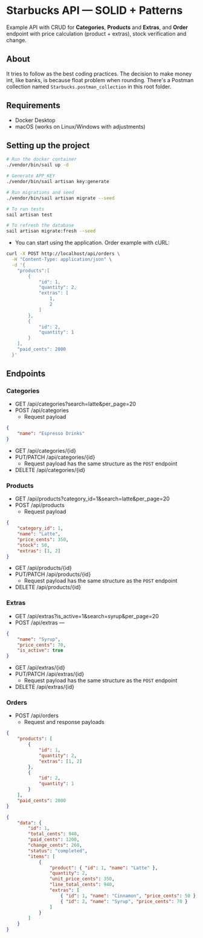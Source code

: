# Starbucks API — SOLID + Patterns

Example API with CRUD for **Categories**, **Products** and **Extras**, and **Order** endpoint with price calculation (product + extras), stock verification and change.

## About

It tries to follow as the best coding practices.
The decision to make money int, like banks, is because float problem when rounding.
There's a Postman collection named `Starbucks.postman_collection` in this root folder.

## Requirements

- Docker Desktop
- macOS (works on Linux/Windows with adjustments)

## Setting up the project

```bash
# Run the docker container
./vendor/bin/sail up -d

# Generate APP_KEY
./vendor/bin/sail artisan key:generate

# Run migrations and seed
./vendor/bin/sail artisan migrate --seed

# To run tests
sail artisan test

# To refresh the database
sail artisan migrate:fresh --seed
```

- You can start using the application. Order example with cURL:

```bash
curl -X POST http://localhost/api/orders \
  -H "Content-Type: application/json" \
  -d '{
    "products":[
        {
            "id": 1,
            "quantity": 2,
            "extras": [
                1,
                2
            ]
        },
        {
            "id": 2,
            "quantity": 1
        }
    ],
    "paid_cents": 2000
  }'
```

## Endpoints

### Categories

- GET /api/categories?search=latte&per_page=20
- POST /api/categories
    - Request payload

```json
{
    "name": "Espresso Drinks"
}
```

- GET /api/categories/{id}
- PUT/PATCH /api/categories/{id}
    - Request payload has the same structure as the `POST` endpoint
- DELETE /api/categories/{id}

### Products

- GET /api/products?category_id=1&search=latte&per_page=20
- POST /api/products
    - Request payload

```json
{
    "category_id": 1,
    "name": "Latte",
    "price_cents": 350,
    "stock": 50,
    "extras": [1, 2]
}
```

- GET /api/products/{id}
- PUT/PATCH /api/products/{id}
    - Request payload has the same structure as the `POST` endpoint
- DELETE /api/products/{id}

### Extras

- GET /api/extras?is_active=1&search=syrup&per_page=20
- POST /api/extras —

```json
{
    "name": "Syrup",
    "price_cents": 70,
    "is_active": true
}
```

- GET /api/extras/{id}
- PUT/PATCH /api/extras/{id}
    - Request payload has the same structure as the `POST` endpoint
- DELETE /api/extras/{id}

### Orders

- POST /api/orders
    - Request and response payloads

```json
{
    "products": [
        {
            "id": 1,
            "quantity": 2,
            "extras": [1, 2]
        },
        {
            "id": 2,
            "quantity": 1
        }
    ],
    "paid_cents": 2000
}
```

```json
{
    "data": {
        "id": 1,
        "total_cents": 940,
        "paid_cents": 1200,
        "change_cents": 260,
        "status": "completed",
        "items": [
            {
                "product": { "id": 1, "name": "Latte" },
                "quantity": 2,
                "unit_price_cents": 350,
                "line_total_cents": 940,
                "extras": [
                    { "id": 1, "name": "Cinnamon", "price_cents": 50 },
                    { "id": 2, "name": "Syrup", "price_cents": 70 }
                ]
            }
        ]
    }
}
```
